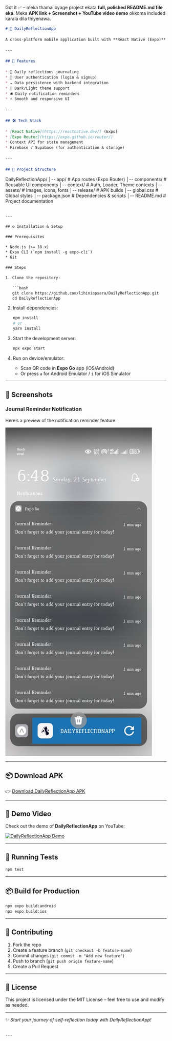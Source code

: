 Got it ✅ – meka thamai oyage project ekata **full, polished README.md file eka**.
Meka **APK link + Screenshot + YouTube video demo** okkoma included karala dila thiyenawa.

```markdown
# 🌟 DailyReflectionApp

A cross-platform mobile application built with **React Native (Expo)** that helps you reflect on your daily experiences, manage notes, and track personal growth.  

---

## 🚀 Features

* 📓 Daily reflections journaling  
* 🔐 User authentication (login & signup)  
* ☁️ Data persistence with backend integration  
* 🎨 Dark/Light theme support  
* 🛎️ Daily notification reminders  
* ⚡ Smooth and responsive UI  

---

## 🛠️ Tech Stack

* [React Native](https://reactnative.dev/) (Expo)  
* [Expo Router](https://expo.github.io/router/)  
* Context API for state management  
* Firebase / Supabase (for authentication & storage) 

---

## 📂 Project Structure

```

DailyReflectionApp/
│-- app/               # App routes (Expo Router)
│-- components/        # Reusable UI components
│-- context/           # Auth, Loader, Theme contexts
│-- assets/            # Images, icons, fonts
│-- release/           # APK builds
│-- global.css         # Global styles
│-- package.json       # Dependencies & scripts
│-- README.md          # Project documentation

````

---

## ⚙️ Installation & Setup

### Prerequisites

* Node.js (>= 18.x)  
* Expo CLI (`npm install -g expo-cli`)  
* Git  

### Steps

1. Clone the repository:

   ```bash
   git clone https://github.com/lihiniapsara/DailyReflectionApp.git
   cd DailyReflectionApp
````

2. Install dependencies:

   ```bash
   npm install
   # or
   yarn install
   ```

3. Start the development server:

   ```bash
   npx expo start
   ```

4. Run on device/emulator:

   * Scan QR code in **Expo Go** app (iOS/Android)
   * Or press `a` for Android Emulator / `i` for iOS Simulator

---

## 📱 Screenshots

### Journal Reminder Notification

Here’s a preview of the notification reminder feature:

![Journal Reminder Notification](./assets/journal_reminder.jpg)

---

## 📦 Download APK

👉 [Download DailyReflectionApp APK](./release/DailyReflectionApp.apk)


---

## 🎥 Demo Video

Check out the demo of **DailyReflectionApp** on YouTube:

[![DailyReflectionApp Demo](https://img.youtube.com/vi/VIDEO_ID/0.jpg)](https://www.youtube.com/watch?v=VIDEO_ID)


---

## 🧪 Running Tests

```bash
npm test
```

---

## 📦 Build for Production

```bash
npx expo build:android
npx expo build:ios
```

---

## 🤝 Contributing

1. Fork the repo
2. Create a feature branch (`git checkout -b feature-name`)
3. Commit changes (`git commit -m "Add new feature"`)
4. Push to branch (`git push origin feature-name`)
5. Create a Pull Request

---

## 📜 License

This project is licensed under the MIT License – feel free to use and modify as needed.

---

✨ *Start your journey of self-reflection today with DailyReflectionApp!*

```

---
 

```

